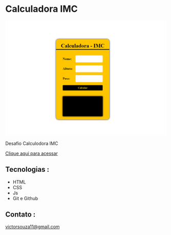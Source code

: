 # Calculadora IMC

![preview](./assest/preview.png)

Desafio Calculodora IMC


[Clique aqui para acessar](https://victorcsouza.github.io/Calculadora-imc)


## Tecnologias : 

- HTML
- CSS
- Js
- Git e Github

## Contato : 

  victorsouza11@gmail.com